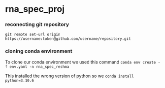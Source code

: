# rna_spec_proj


### reconecting git repository
```git remote set-url origin https://username:token@github.com/username/repository.git```

### cloning conda environment

To clone our conda environment we used this command ```conda env create -f env.yaml -n rna_spec_reshma```

This installed the wrong version of python so we ```conda install python=3.10.6```
